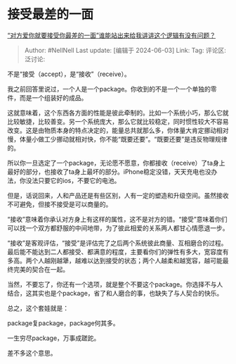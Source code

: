 # 接受最差的一面
[“对方爱你就要接受你最差的一面”谁能站出来给我讲讲这个逻辑有没有问题？](https://www.zhihu.com/question/440054070/answer/3518521542)

> Author: #NellNell
> Last update: [编辑于 2024-06-03]
> Link:
> Tag: 
> 评论区:
> 泛讨论:

不是“接受（accept），是“接收”（receive）。

我之前回答里说过，一个人是一个package。你收到的不是一个一个单独的零件，而是一个组装好的成品。

这就意味着，这个东西各方面的性能是彼此牵制的。比如一个系统小巧，那么它就比较敏捷，比较善变。另一个系统庞大，那么它就比较稳定，同时惯性较大不容易改变。这是由物质本身的特点决定的，能量总共就那么多，你体量大肯定挪动相对慢，体量小做工少挪动就相对快，你不能“既要还要”。“既要还要”是违反物理规律的。

所以你一旦选定了一个package，无论愿不愿意，你都接收（receive）了ta身上最好的部分，也接收了ta身上最坏的部分。iPhone稳定没错，天天充电也没办法，你没法只要它的ios，不要它的电池。

但是，话说回来，人和产品还是有些区别，人有一定的塑造和升级空间。虽然接收不可避免，但接不接受是可以商量的。

“接收”意味着你承认对方身上有这样的属性，这不是对方的错。“接受”意味着你们可以找一个双方都舒服的中间地带，为了彼此相爱的关系两人都甘心情愿退一步。

“接收”是客观评估，“接受”是评估完了之后两个系统彼此商量、互相磨合的过程。最后能不能达到二人都接受、都满意的程度，主要看你们的弹性有多大，宽容度有多高。两个人越刚越犟，越难以达到接受的状态；两个人越柔和越宽容，越可能最终完美的契合在一起。

当然，不要忘了，你还有一个选项，就是整个不要这个package。你选择不与人结合，这其实也是个package，省了和人磨合的事，也缺失了与人契合的快乐。

总之，这个套娃就是：

package复package，package何其多。

一生穷尽package，万事成蹉跎。

差不多这个意思。